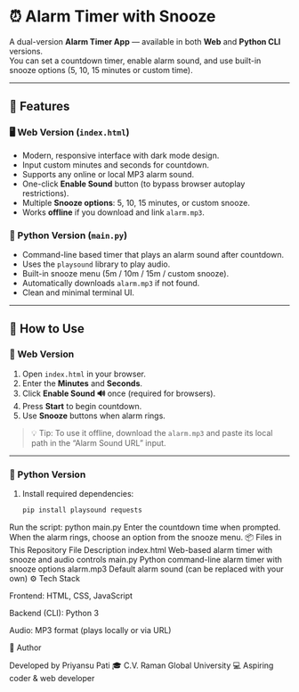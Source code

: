 # ⏰ Alarm Timer with Snooze

A dual-version **Alarm Timer App** — available in both **Web** and **Python CLI** versions.  
You can set a countdown timer, enable alarm sound, and use built-in snooze options (5, 10, 15 minutes or custom time).

---

## 🚀 Features

### 🖥️ Web Version (`index.html`)
- Modern, responsive interface with dark mode design.  
- Input custom minutes and seconds for countdown.  
- Supports any online or local MP3 alarm sound.  
- One-click **Enable Sound** button (to bypass browser autoplay restrictions).  
- Multiple **Snooze options**: 5, 10, 15 minutes, or custom snooze.  
- Works **offline** if you download and link `alarm.mp3`.

### 🐍 Python Version (`main.py`)
- Command-line based timer that plays an alarm sound after countdown.  
- Uses the `playsound` library to play audio.  
- Built-in snooze menu (5m / 10m / 15m / custom snooze).  
- Automatically downloads `alarm.mp3` if not found.  
- Clean and minimal terminal UI.

---

## 🧩 How to Use

### 🔹 Web Version
1. Open `index.html` in your browser.  
2. Enter the **Minutes** and **Seconds**.  
3. Click **Enable Sound 🔊** once (required for browsers).  
4. Press **Start** to begin countdown.  
5. Use **Snooze** buttons when alarm rings.

> 💡 Tip: To use it offline, download the `alarm.mp3` and paste its local path in the “Alarm Sound URL” input.

---

### 🔹 Python Version
1. Install required dependencies:
   ```bash
   pip install playsound requests
Run the script:
python main.py
Enter the countdown time when prompted.
When the alarm rings, choose an option from the snooze menu.
📦 Files in This Repository
File	Description
index.html	Web-based alarm timer with snooze and audio controls
main.py	Python command-line alarm timer with snooze options
alarm.mp3	Default alarm sound (can be replaced with your own)
⚙️ Tech Stack

Frontend: HTML, CSS, JavaScript

Backend (CLI): Python 3

Audio: MP3 format (plays locally or via URL)

🧠 Author

Developed by Priyansu Pati
🎓 C.V. Raman Global University
💻 Aspiring coder & web developer

